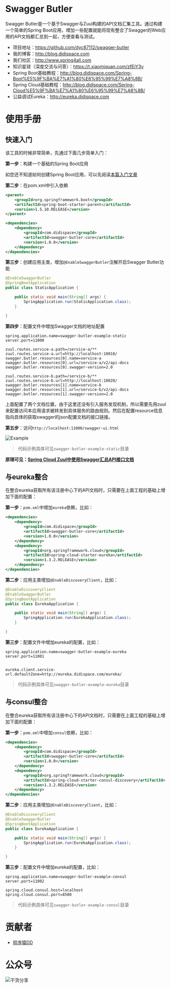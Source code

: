 # Swagger Butler

Swagger Butler是一个基于Swagger与Zuul构建的API文档汇集工具。通过构建一个简单的Spring Boot应用，增加一些配置就能将现有整合了Swagger的Web应用的API文档都汇总到一起，方便查看与测试。

- 项目地址：https://github.com/dyc87112/swagger-butler
- 我的博客：http://blog.didispace.com
- 我们社区：http://www.spring4all.com
- 知识星球（深度交流与问答）：https://t.xiaomiquan.com/zfEiY3v
- Spring Boot基础教程：http://blog.didispace.com/Spring-Boot%E5%9F%BA%E7%A1%80%E6%95%99%E7%A8%8B/
- Spring Cloud基础教程：http://blog.didispace.com/Spring-Cloud%E5%9F%BA%E7%A1%80%E6%95%99%E7%A8%8B/
- 公益调试Eureka：http://eureka.didispace.com

# 使用手册

## 快速入门 

该工具的时候非常简单，先通过下面几步简单入门：

**第一步**：构建一个基础的Spring Boot应用

如您还不知道如何创建Spring Boot应用，可以先阅读[本篇入门文章](http://blog.didispace.com/spring-boot-learning-1/)

**第二步**：在pom.xml中引入依赖

```xml
<parent>
    <groupId>org.springframework.boot</groupId>
    <artifactId>spring-boot-starter-parent</artifactId>
    <version>1.5.10.RELEASE</version>
</parent>

<dependencies>
    <dependency>
        <groupId>com.didispace</groupId>
        <artifactId>swagger-butler-core</artifactId>
        <version>1.0.0</version>
    </dependency>
</dependencies>
```

**第三步**：创建应用主类，增加`@EnableSwaggerButler`注解开启Swagger Butler功能

```java
@EnableSwaggerButler
@SpringBootApplication
public class StaticApplication {

    public static void main(String[] args) {
        SpringApplication.run(StaticApplication.class);
    }

}
```

**第四步**：配置文件中增加Swagger文档的地址配置

```properties
spring.application.name=swagger-butler-example-static
server.port=11000

zuul.routes.service-a.path=/service-a/**
zuul.routes.service-a.url=http://localhost:10010/
swagger.butler.resources[0].name=service-a
swagger.butler.resources[0].url=/service-a/v2/api-docs
swagger.butler.resources[0].swagger-version=2.0

zuul.routes.service-b.path=/service-b/**
zuul.routes.service-b.url=http://localhost:10020/
swagger.butler.resources[1].name=service-b
swagger.butler.resources[1].url=/service-b/v2/api-docs
swagger.butler.resources[1].swagger-version=2.0
```

上面配置了两个文档位置，由于这里还没有引入服务发现机制，所以需要先用zuul来配置访问本应用请求被转发到具体服务的路由规则。然后在配置resource信息指向具体的获取swagger的json配置文档的接口链接。

**第五步**：访问`http://localhost:11000/swagger-ui.html`

![Example](https://github.com/dyc87112/swagger-butler/blob/master/static/example.png)

> 代码示例具体可见`swagger-butler-example-static`目录

**原理可见：[Spring Cloud Zuul中使用Swagger汇总API接口文档](http://blog.didispace.com/Spring-Cloud-Zuul-use-Swagger-API-doc/)**

## 与eureka整合

在整合eureka获取所有该注册中心下的API文档时，只需要在上面工程的基础上增加下面的配置：

**第一步**：`pom.xml`中增加`eureka`依赖，比如：

```xml
<dependencies>
    <dependency>
        <groupId>com.didispace</groupId>
        <artifactId>swagger-butler-core</artifactId>
        <version>1.0.0</version>
    </dependency>
    <dependency>
        <groupId>org.springframework.cloud</groupId>
        <artifactId>spring-cloud-starter-eureka</artifactId>
        <version>1.3.2.RELEASE</version>
    </dependency>
</dependencies>
```

**第二步**：应用主类增加`@EnableDiscoveryClient`，比如：

```java
@EnableDiscoveryClient
@EnableSwaggerButler
@SpringBootApplication
public class EurekaApplication {

    public static void main(String[] args) {
        SpringApplication.run(EurekaApplication.class);
    }

}
```

**第三步**：配置文件中增加eureka的配置，比如：

```properties
spring.application.name=swagger-butler-example-eureka
server.port=11001


eureka.client.service-url.defaultZone=http://eureka.didispace.com/eureka/
```

> 代码示例具体可见`swagger-butler-example-eureka`目录

## 与consul整合 

在整合eureka获取所有该注册中心下的API文档时，只需要在上面工程的基础上增加下面的配置：

**第一步**：`pom.xml`中增加`consul`依赖，比如：

```xml
<dependencies>
    <dependency>
        <groupId>com.didispace</groupId>
        <artifactId>swagger-butler-core</artifactId>
        <version>1.0.0</version>
    </dependency>
    <dependency>
        <groupId>org.springframework.cloud</groupId>
        <artifactId>spring-cloud-starter-consul-discovery</artifactId>
        <version>1.3.2.RELEASE</version>
    </dependency>
</dependencies>
```

**第二步**：应用主类增加`@EnableDiscoveryClient`，比如：

```java
@EnableDiscoveryClient
@EnableSwaggerButler
@SpringBootApplication
public class EurekaApplication {

    public static void main(String[] args) {
        SpringApplication.run(EurekaApplication.class);
    }

}
```

**第三步**：配置文件中增加eureka的配置，比如：

```properties
spring.application.name=swagger-butler-example-consul
server.port=11002

spring.cloud.consul.host=localhost
spring.cloud.consul.port=8500
```

> 代码示例具体可见`swagger-butler-example-consul`目录

# 贡献者

- [程序猿DD](https://github.com/dyc87112)

# 公众号

![干货分享](http://git.oschina.net/uploads/images/2017/0105/082137_85109d07_437188.jpeg)